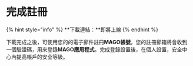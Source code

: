 # 完成註冊

{% hint style="info" %}
**下載連結：**即將上線
{% endhint %}

下載完成之後，可使用您的的電子郵件註冊**MAGO帳號**，您的註冊郵箱將會收到一個驗證碼，用來登錄**MAGO應用程式**。完成登錄設置後，在個人設置，安全中心內提高帳戶的安全等級。
